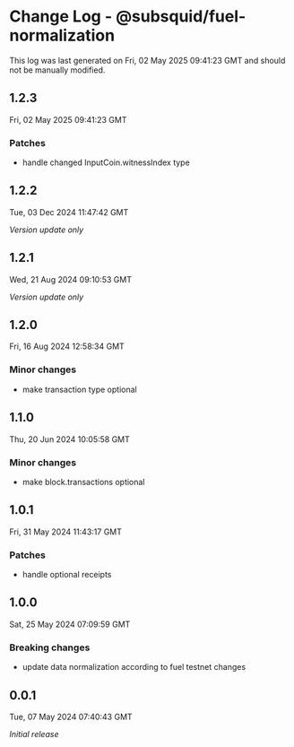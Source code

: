 # Change Log - @subsquid/fuel-normalization

This log was last generated on Fri, 02 May 2025 09:41:23 GMT and should not be manually modified.

## 1.2.3
Fri, 02 May 2025 09:41:23 GMT

### Patches

- handle changed InputCoin.witnessIndex type

## 1.2.2
Tue, 03 Dec 2024 11:47:42 GMT

_Version update only_

## 1.2.1
Wed, 21 Aug 2024 09:10:53 GMT

_Version update only_

## 1.2.0
Fri, 16 Aug 2024 12:58:34 GMT

### Minor changes

- make transaction type optional

## 1.1.0
Thu, 20 Jun 2024 10:05:58 GMT

### Minor changes

- make block.transactions optional

## 1.0.1
Fri, 31 May 2024 11:43:17 GMT

### Patches

- handle optional receipts

## 1.0.0
Sat, 25 May 2024 07:09:59 GMT

### Breaking changes

- update data normalization according to fuel testnet changes

## 0.0.1
Tue, 07 May 2024 07:40:43 GMT

_Initial release_

